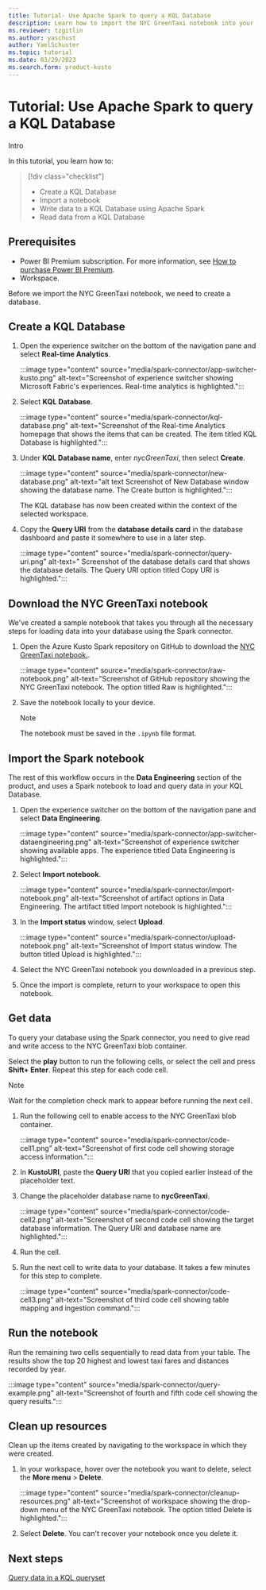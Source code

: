 ```yaml
---
title: Tutorial- Use Apache Spark to query a KQL Database
description: Learn how to import the NYC GreenTaxi notebook into your [!INCLUDE [product-name](../includes/product-name.md)] environment using A[ache Spark.
ms.reviewer: tzgitlin
ms.author: yaschust
author: YaelSchuster
ms.topic: tutorial
ms.date: 03/29/2023
ms.search.form: product-kusto
---
```


# Tutorial: Use Apache Spark to query a KQL Database

Intro

<!--The connector for Apache Spark is designed to efficiently transfer data between your KQL Database and Spark. This connector is available --->

<!--For more information, see--->

In this tutorial, you learn how to:

> [!div class="checklist"]
>
> * Create a KQL Database
> * Import a notebook
> * Write data to a KQL Database using Apache Spark
> * Read data from a KQL Database

## Prerequisites

* Power BI Premium subscription. For more information, see [How to purchase Power BI Premium](/power-bi/enterprise/service-admin-premium-purchase).
* Workspace.

Before we import the NYC GreenTaxi notebook, we need to create a database.

## Create a KQL Database

1. Open the experience switcher on the bottom of the navigation pane and select **Real-time Analytics**.

    :::image type="content" source="media/spark-connector/app-switcher-kusto.png" alt-text="Screenshot of experience switcher showing Microsoft Fabric's experiences. Real-time analytics is highlighted.":::

1. Select **KQL Database**.

   :::image type="content" source="media/spark-connector/kql-database.png" alt-text="Screenshot of the Real-time Analytics homepage that shows the items that can be created. The item titled KQL Database is highlighted.":::

1. Under **KQL Database name**, enter *nycGreenTaxi*, then select **Create**.

    :::image type="content" source="media/spark-connector/new-database.png" alt-text="alt text Screenshot of New Database window showing the database name. The Create button is highlighted.":::

    The KQL database has now been created within the context of the selected workspace.

1. Copy the **Query URI** from the **database details card** in the database dashboard and paste it somewhere to use in a later step.

    :::image type="content" source="media/spark-connector/query-uri.png" alt-text=" Screenshot of the database details card that shows the database details. The Query URI option titled Copy URI is highlighted.":::

## Download the NYC GreenTaxi notebook

We've created a sample notebook that takes you through all the necessary steps for loading data into your database using the Spark connector.

1. Open the Azure Kusto Spark repository on GitHub to download the [NYC GreenTaxi notebook.](https://github.com/Azure/azure-kusto-spark/blob/master/samples/src/main/trident/NYC-GreenTaxi-Read-Write-Data-To-Kusto.ipynb).

    :::image type="content" source="media/spark-connector/raw-notebook.png" alt-text="Screenshot of GitHub repository showing the NYC GreenTaxi notebook. The option titled Raw is highlighted.":::

1. Save the notebook locally to your device.

    > [!NOTE]
    > The notebook must be saved in the `.ipynb` file format.

## Import the Spark notebook

The rest of this workflow occurs in the **Data Engineering** section of the product, and uses a Spark notebook to load and query data in your KQL Database.

1. Open the experience switcher on the bottom of the navigation pane and select **Data Engineering**.

    :::image type="content" source="media/spark-connector/app-switcher-dataengineering.png" alt-text="Screenshot of experience switcher showing available apps. The experience titled Data Engineering is highlighted.":::

1. Select **Import notebook**.

    :::image type="content" source="media/spark-connector/import-notebook.png" alt-text="Screenshot of artifact options in Data Engineering. The artifact titled Import notebook is highlighted.":::

1. In the **Import status** window, select **Upload**.

    :::image type="content" source="media/spark-connector/upload-notebook.png" alt-text="Screenshot of Import status window. The button titled Upload is highlighted.":::

1. Select the NYC GreenTaxi notebook you downloaded in a previous step.
1. Once the import is complete, return to your workspace to open this notebook.

## Get data

To query your database using the Spark connector, you need to give read and write access to the NYC GreenTaxi blob container.

Select the **play** button to run the following cells, or select the cell and press **Shift+ Enter**. Repeat this step for each code cell.

> [!NOTE]
> Wait for the completion check mark to appear before running the next cell.

1. Run the following cell to enable access to the NYC GreenTaxi blob container.

    :::image type="content" source="media/spark-connector/code-cell1.png" alt-text="Screenshot of first code cell showing storage access information.":::

1. In **KustoURI**, paste the **Query URI** that you copied earlier instead of the placeholder text.
1. Change the placeholder database name to **nycGreenTaxi**.

    :::image type="content" source="media/spark-connector/code-cell2.png" alt-text="Screenshot of second code cell showing the target database information. The Query URI and database name are highlighted.":::

1. Run the cell.

1. Run the next cell to write data to your database. It takes a few minutes for this step to complete.

    :::image type="content" source="media/spark-connector/code-cell3.png" alt-text="Screenshot of third code cell showing table mapping and ingestion command.":::

## Run the notebook

Run the remaining two cells sequentially to read data from your table. The results show the top 20 highest and lowest taxi fares and distances recorded by year.

:::image type="content" source="media/spark-connector/query-example.png" alt-text="Screenshot of fourth and fifth code cell showing the query results.":::

## Clean up resources

Clean up the items created by navigating to the workspace in which they were created.

1. In your workspace, hover over the notebook you want to delete, select the **More menu** > **Delete**.

    :::image type="content" source="media/spark-connector/cleanup-resources.png" alt-text="Screenshot of workspace showing the drop-down menu of the NYC GreenTaxi notebook. The option titled Delete is highlighted.":::

1. Select **Delete**. You can't recover your notebook once you delete it.

## Next steps

[Query data in a KQL queryset](kusto-query-set.md)
